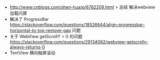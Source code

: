 - http://www.cnblogs.com/shen-hua/p/6782209.html > 总结 解决webview加载闪屏
- 解决了 ProgressBar https://stackoverflow.com/questions/18526644/align-progressbar-horizontal-to-top-remove-gap 问题
- 关于 WebView getScrollY = 0 的问题 https://stackoverflow.com/questions/29134082/webview-getscrolly-always-returns-0
- TextView 横向触屏滚动
